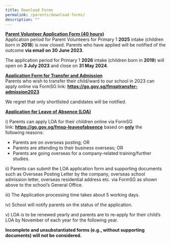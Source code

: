 ```yaml
---
title: Download Forms
permalink: /parents/download-forms/
description: ""
---
```

<p><strong><u>Parent Volunteer Application Form (40 hours)<br></u></strong>Application period for Parent Volunteers for Primary 1 <b>2025</b> intake (children born in <b>2018</b>) is now closed. Parents who have applied will be notified of the outcome <b>via email on 30 June 2023</b>.

The application period for Primary 1 **2026** intake (children born in **2019**) will open on **3 July 2023** and close on **31 May 2024**.</p>
<p><strong><u>Application Form for Transfer and Admission<br></u></strong>Parents who wish to transfer their child/ward to our school in 2023 can apply online via FormSG link:&nbsp;<strong><a href="https://go.gov.sg/fmsptransfer-admission2023">https://go.gov.sg/fmsptransfer-admission2023</a></strong></p>
<p>We regret that only shortlisted candidates will be notified.</p>
<p><strong><u>Application for Leave of Absence (LOA)</u></strong></p>
<p>i) Parents can apply LOA for their children online via FormSG link:&nbsp;<a href="https://go.gov.sg/fmsp-leaveofabsence" target=""><strong>https://go.gov.sg/fmsp-leaveofabsence</strong></a> based on&nbsp;<strong><u>only</u></strong>&nbsp;the following&nbsp;reasons:</p>
<ul>
<li>Parents are on overseas posting; OR</li>
<li>Parents are attending to their business overseas; OR</li>
<li>Parents are going overseas for a company-related training/further studies.&nbsp;</li>
</ul>
<p>ii) Parents can submit the LOA application form and supporting documents such as Overseas Posting Letter by the company, overseas school admission letter, overseas residential address etc. via FormSG as shown above to the school’s General Office.</p>
<p>iii) The Application processing time takes about 5 working days.</p>
<p>iv) School will notify parents on the status of the application.</p>
<p>v) LOA is to be renewed yearly and parents are to re-apply for their child’s LOA by November of each year for the following year.</p>
<p><strong>Incomplete and unsubstantiated forms (e.g., without supporting documents) will not be considered.</strong></p>